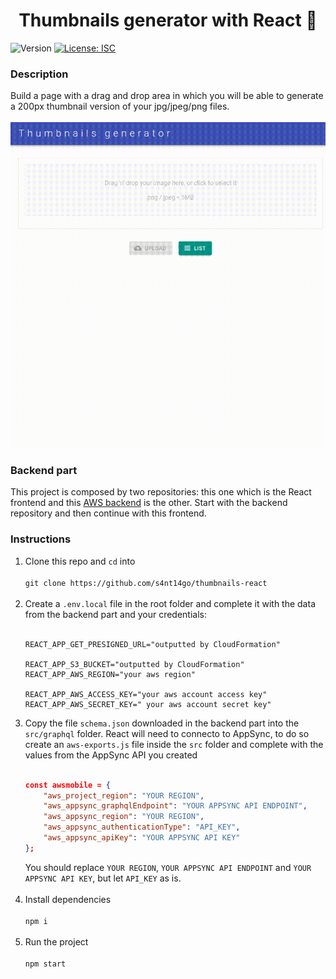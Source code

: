 <h1 align="center">Thumbnails generator with React 📢</h1>
<p>
  <img alt="Version" src="https://img.shields.io/badge/version-1.0.0-blue.svg?cacheSeconds=2592000" />
  <a href="#" target="_blank">
    <img alt="License: ISC" src="https://img.shields.io/badge/License-ISC-yellow.svg" />
  </a>
</p>

### Description

Build a page with a drag and drop area in which you will be able to generate a 200px thumbnail version of your jpg/jpeg/png files.<br /><br />
![alt text](./demo.gif)

### Backend part

This project is composed by two repositories: this one which is the React frontend and this [AWS backend](https://github.com/s4nt14go/thumbnails-aws) is the other. Start with the backend repository and then continue with this frontend.

### Instructions

1. Clone this repo and `cd` into<br /><br />
`git clone https://github.com/s4nt14go/thumbnails-react`<br /><br />
1. Create a `.env.local` file in the root folder and complete it with the data from the backend part and your credentials:<br /><br />
    ```shell script
    REACT_APP_GET_PRESIGNED_URL="outputted by CloudFormation"
    
    REACT_APP_S3_BUCKET="outputted by CloudFormation"
    REACT_APP_AWS_REGION="your aws region"
    
    REACT_APP_AWS_ACCESS_KEY="your aws account access key"
    REACT_APP_AWS_SECRET_KEY=" your aws account secret key"
    ```
1. Copy the file `schema.json` downloaded in the backend part into the `src/graphql` folder. React will need to connecto to AppSync, to do so create an `aws-exports.js` file inside the `src` folder and complete with the values from the AppSync API you created<br /><br />
    ```json
    const awsmobile = {
        "aws_project_region": "YOUR REGION",
        "aws_appsync_graphqlEndpoint": "YOUR APPSYNC API ENDPOINT",
        "aws_appsync_region": "YOUR REGION",
        "aws_appsync_authenticationType": "API_KEY",
        "aws_appsync_apiKey": "YOUR APPSYNC API KEY"
    };
    ```
   You should replace `YOUR REGION`, `YOUR APPSYNC API ENDPOINT` and `YOUR APPSYNC API KEY`, but let `API_KEY` as is.<br /><br />
1. Install dependencies<br /><br />
`npm i`<br /><br />
1. Run the project<br /><br />
`npm start` 
